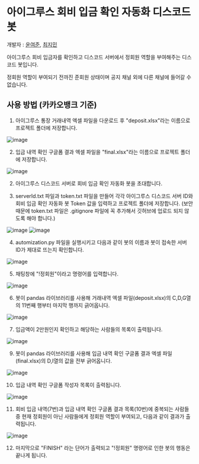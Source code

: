 # 아이그루스 회비 입금 확인 자동화 디스코드 봇
개발자 : <a href="https://github.com/Yun-YeoJun">윤여준</a>, <a href="https://github.com/Jimin0430">최지민</a>

아이그루스 회비 입금자를 확인하고 디스코드 서버에서 정회원 역할을 부여해주는 디스코드 봇입니다.

정회원 역할이 부여되기 전까진 준회원 상태이며 공지 채널 외에 다른 채널에 들어갈 수 없습니다.



## 사용 방법 (카카오뱅크 기준)
1. 아이그루스 통장 거래내역 엑셀 파일을 다운로드 후 "deposit.xlsx"라는 이름으로 프로젝트 폴더에 저장합니다.

![image](https://user-images.githubusercontent.com/30434779/182913865-0c625b01-b23f-435e-a853-422856b65b89.png)


2. 입금 내역 확인 구글폼 결과 엑셀 파일을 "final.xlsx"라는 이름으로 프로젝트 폴더에 저장합니다.

![image](https://user-images.githubusercontent.com/30434779/182921780-42aa381a-cc9b-4006-a378-2e10c806a7d5.png)


2. 아이그루스 디스코드 서버로 회비 입금 확인 자동화 봇을 초대합니다.


3. serverId.txt 파일과 token.txt 파일을 만들어 각각 아이그루스 디스코드 서버 ID와 회비 입금 확인 자동화 봇 Token 값을 입력하고 프로젝트 폴더에 저장합니다. (보안 때문에 token.txt 파일은 .gitignore 파일에 꼭 추가해서 깃허브에 업로드 되지 않도록 해야 합니다.)

![image](https://user-images.githubusercontent.com/30434779/182916191-94d47468-0237-4b68-9d11-0a347fd1a157.png)
![image](https://user-images.githubusercontent.com/30434779/182916557-9d1a5d2d-5230-49ad-b49e-5faa0ec3264f.png)


4. automization.py 파일을 실행시키고 다음과 같이 봇의 이름과 봇이 접속한 서버 ID가 제대로 뜨는지 확인합니다.

![image](https://user-images.githubusercontent.com/30434779/182918042-b584dda0-5d54-4c19-b728-026e3379f93a.png)


5. 채팅창에 "!정회원"이라고 명령어를 입력합니다.

![image](https://user-images.githubusercontent.com/30434779/182916848-1c117d94-e494-4efd-8ed8-77e3f5496ca5.png)


6. 봇이 pandas 라이브러리를 사용해 거래내역 엑셀 파일(deposit.xlsx)의 C,D,G열의 11번째 행부터 마지막 행까지 긁어옵니다.

![image](https://user-images.githubusercontent.com/30434779/182914947-bcb85090-312f-4bfb-82e2-0718c30e5b01.png)


7. 입금액이 2만원인지 확인하고 해당하는 사람들의 목록이 출력됩니다.

![image](https://user-images.githubusercontent.com/30434779/182918893-1c08f495-e8e0-4291-ad93-bbe1ceb24faa.png)


9. 봇이 pandas 라이브러리를 사용해 입금 내역 확인 구글폼 결과 엑셀 파일(final.xlsx)의 D,I열의 값을 전부 긁어옵니다.

![image](https://user-images.githubusercontent.com/30434779/182921195-58a2e10a-0545-4666-836f-43599f8cf14e.png)


10. 입금 내역 확인 구글폼 작성자 목록이 출력됩니다.

![image](https://user-images.githubusercontent.com/30434779/182922214-0d0cffe6-b66c-46aa-bcd0-42bb8d8e71d6.png)


11. 회비 입금 내역(7번)과 입금 내역 확인 구글폼 결과 목록(10번)에 중복되는 사람들 중 현재 정회원이 아닌 사람들에게 정회원 역할이 부여되고, 다음과 같이 결과가 출력됩니다.

![image](https://user-images.githubusercontent.com/30434779/182922586-45ddfe2f-5b16-4cbd-a1d3-f03df9b9e1d5.png)


12. 마지막으로 "FINISH" 라는 단어가 출력되고 "!정회원" 명령어로 인한 봇의 행동은 끝나게 됩니다.
